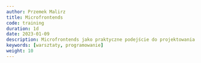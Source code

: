 ```yaml
---
author: Przemek Malirz
title: Microfrontends
code: training
duration: 1d
date: 2023-01-09
description: Microfrontends jako praktyczne podejście do projektowania skalowalnych i elastycznych front-endów. 
keywords: [warsztaty, programowanie]
weight: 10
---
```

